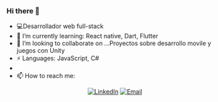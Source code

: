 ### Hi there 👋

- 💻Desarrollador web full-stack
- 🌱 I’m currently learning: React native, Dart, Flutter
- 👯 I’m looking to collaborate on ...Proyectos  sobre desarrollo movile y juegos con Unity
-   ⚡ Languages: JavaScript, C#
- 
- 📫 How to reach me: 
<p align="center">
<a href="https://www.linkedin.com/in/gabriel-iciarte/"><img alt="LinkedIn" src="https://img.shields.io/badge/LinkedIn-Gabriel%Iciarte%20Singh-blue?style=flat-square&logo=linkedin"></a>
<a href="mailto:gabriel_viki@hotmail.com"><img alt="Email" src="https://img.shields.io/badge/Email-:gabriel_viki@hotmail.com-blue?style=flat-square&logo=gmail"></a>
</p>
